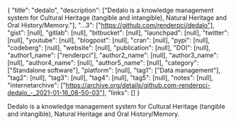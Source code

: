 {
  "title": "dedalo",
  "description": ["Dedalo is a knowledge management system for Cultural Heritage (tangible and intangible), Natural Heritage and Oral History/Memory."],
  "...3": ["https://github.com/renderpci/dedalo"],
  "gist": [null],
  "gitlab": [null],
  "bitbucket": [null],
  "launchpad": [null],
  "twitter": [null],
  "youtube": [null],
  "blogpost": [null],
  "cran": [null],
  "pypi": [null],
  "codeberg": [null],
  "website": [null],
  "publication": [null],
  "DOI": [null],
  "author1_name": ["renderpci"],
  "author2_name": [null],
  "author3_name": [null],
  "author4_name": [null],
  "author5_name": [null],
  "category": ["Standalone software"],
  "platform": [null],
  "tag1": ["Data management"],
  "tag2": [null],
  "tag3": [null],
  "tag4": [null],
  "tag5": [null],
  "notes": [null],
  "internetarchive": ["https://archive.org/details/github.com-renderpci-dedalo_-_2021-01-16_08-50-03"],
  "links": []
}

<!-- Generated by csv2md.R – do not edit by hand -->

Dedalo is a knowledge management system for Cultural Heritage (tangible and intangible), Natural Heritage and Oral History/Memory.